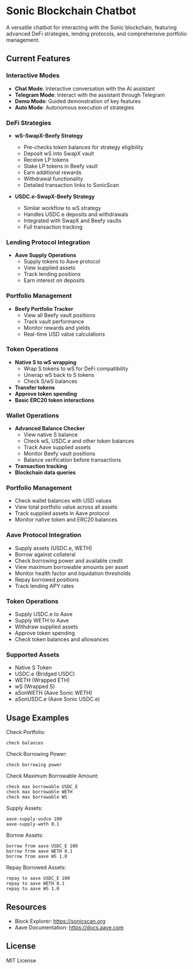 # Sonic Blockchain Chatbot

A versatile chatbot for interacting with the Sonic blockchain, featuring advanced DeFi strategies, lending protocols, and comprehensive portfolio management.

## Current Features

### Interactive Modes
- **Chat Mode**: Interactive conversation with the AI assistant
- **Telegram Mode**: Interact with the assistant through Telegram
- **Demo Mode**: Guided demonstration of key features
- **Auto Mode**: Autonomous execution of strategies

### DeFi Strategies
- **wS-SwapX-Beefy Strategy**
  * Pre-checks token balances for strategy eligibility
  * Deposit wS into SwapX vault
  * Receive LP tokens
  * Stake LP tokens in Beefy vault
  * Earn additional rewards
  * Withdrawal functionality
  * Detailed transaction links to SonicScan

- **USDC.e-SwapX-Beefy Strategy**
  * Similar workflow to wS strategy
  * Handles USDC.e deposits and withdrawals
  * Integrated with SwapX and Beefy vaults
  * Full transaction tracking

### Lending Protocol Integration
- **Aave Supply Operations**
  * Supply tokens to Aave protocol
  * View supplied assets
  * Track lending positions
  * Earn interest on deposits

### Portfolio Management
- **Beefy Portfolio Tracker**
  * View all Beefy vault positions
  * Track vault performance
  * Monitor rewards and yields
  * Real-time USD value calculations

### Token Operations
- **Native S to wS wrapping**
  * Wrap S tokens to wS for DeFi compatibility
  * Unwrap wS back to S tokens
  * Check S/wS balances
- **Transfer tokens**
- **Approve token spending**
- **Basic ERC20 token interactions**

### Wallet Operations
- **Advanced Balance Checker**
  * View native S balance
  * Check wS, USDC.e and other token balances
  * Track Aave supplied assets
  * Monitor Beefy vault positions
  * Balance verification before transactions
- **Transaction tracking**
- **Blockchain data queries**

### Portfolio Management
- Check wallet balances with USD values
- View total portfolio value across all assets
- Track supplied assets in Aave protocol
- Monitor native token and ERC20 balances

### Aave Protocol Integration
- Supply assets (USDC.e, WETH)
- Borrow against collateral
- Check borrowing power and available credit
- View maximum borrowable amounts per asset
- Monitor health factor and liquidation thresholds
- Repay borrowed positions
- Track lending APY rates

### Token Operations
- Supply USDC.e to Aave
- Supply WETH to Aave
- Withdraw supplied assets
- Approve token spending
- Check token balances and allowances

### Supported Assets
- Native S Token
- USDC.e (Bridged USDC)
- WETH (Wrapped ETH)
- wS (Wrapped S)
- aSonWETH (Aave Sonic WETH)
- aSonUSDC.e (Aave Sonic USDC.e)

## Usage Examples

Check Portfolio:
```
check balances
```

Check Borrowing Power:
```
check borrowing power
```

Check Maximum Borrowable Amount:
```
check max borrowable USDC_E
check max borrowable WETH
check max borrowable WS
```

Supply Assets:
```
aave-supply-usdce 100
aave-supply-weth 0.1
```

Borrow Assets:
```
borrow from aave USDC_E 100
borrow from aave WETH 0.1
borrow from aave WS 1.0
```

Repay Borrowed Assets:
```
repay to aave USDC_E 100
repay to aave WETH 0.1
repay to aave WS 1.0
```

## Resources
- Block Explorer: https://sonicscan.org
- Aave Documentation: https://docs.aave.com

## License

MIT License
